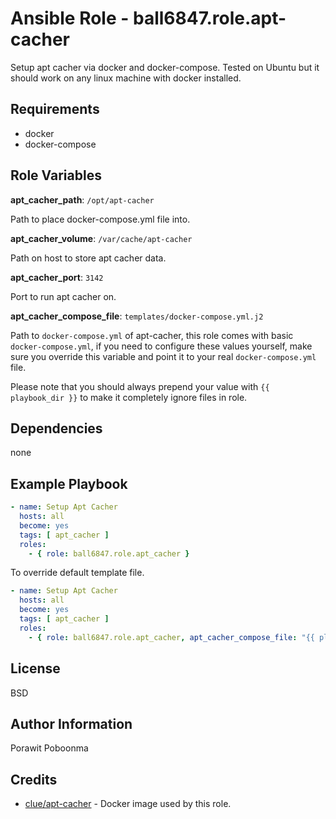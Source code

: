 Ansible Role - ball6847.role.apt-cacher
============================================

Setup apt cacher via docker and docker-compose.
Tested on Ubuntu but it should work on any linux machine with docker installed.

Requirements
------------

- docker
- docker-compose

Role Variables
--------------

**apt_cacher_path**: `/opt/apt-cacher`

Path to place docker-compose.yml file into.

**apt_cacher_volume**: `/var/cache/apt-cacher`

Path on host to store apt cacher data.

**apt_cacher_port**: `3142`

Port to run apt cacher on.

**apt_cacher_compose_file**: `templates/docker-compose.yml.j2`

Path to `docker-compose.yml` of apt-cacher, this role comes with basic `docker-compose.yml`, if you need to configure these values yourself,
make sure you override this variable and point it to your real `docker-compose.yml` file.

Please note that you should always prepend your value with `{{ playbook_dir }}` to make it completely ignore files in role.


Dependencies
------------

none

Example Playbook
----------------

```yml
- name: Setup Apt Cacher
  hosts: all
  become: yes
  tags: [ apt_cacher ]
  roles:
    - { role: ball6847.role.apt_cacher }
```

To override default template file.

```yml
- name: Setup Apt Cacher
  hosts: all
  become: yes
  tags: [ apt_cacher ]
  roles:
    - { role: ball6847.role.apt_cacher, apt_cacher_compose_file: "{{ playbook_dir }}/templates/docker-compose.yml.j2" }
```

License
-------

BSD

Author Information
------------------

Porawit Poboonma

Credits
------

- [clue/apt-cacher](https://hub.docker.com/r/clue/apt-cacher/) - Docker image used by this role.

